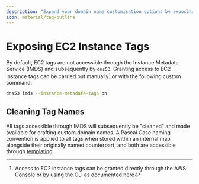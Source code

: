 ```yaml
---
description: "Expand your domain name customisation options by exposing your EC2 instance tags"
icon: material/tag-outline
---
```


# Exposing EC2 Instance Tags

By default, EC2 tags are not accessible through the Instance Metadata Service (IMDS) and subsequently by `dns53`. Granting access to EC2 instance tags can be carried out manually[^1] or with the following custom command:

```sh
dns53 imds --instance-metadata-tags on
```

## Cleaning Tag Names

All tags accessible through IMDS will subsequently be "cleaned" and made available for crafting custom domain names. A Pascal Case naming convention is applied to all tags when stored within an internal map alongside their originally named counterpart, and both are accessible through [templating](../reference/templating.md#dynamic-tags).

[^1]: Access to EC2 instance tags can be granted directly through the AWS Console or by using the CLI as documented [here](https://docs.aws.amazon.com/AWSEC2/latest/UserGuide/Using_Tags.html#allow-access-to-tags-in-IMDS)

